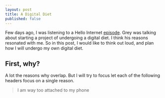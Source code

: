 ```yaml
---
layout: post
title: A Digital Diet
published: false
---
```

Few days ago, I was listening to a Hello Internet [episode](http://www.hellointernet.fm/podcast/108). Grey was talking about starting a project of undergoing a digital diet. I think his reasons resonated with me. So in this post, I would like to think out loud, and plan how I will undergo my own digital diet.

## First, why?
A lot the reasons why overlap. But I will try to focus let each of the following headers focus on a single reason.
> I am way too attached to my phone









